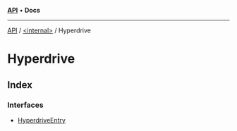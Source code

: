 [**API**](../../../README.md) • **Docs**

***

[API](../../../README.md) / [\<internal\>](../../README.md) / Hyperdrive

# Hyperdrive

## Index

### Interfaces

- [HyperdriveEntry](interfaces/HyperdriveEntry.md)
